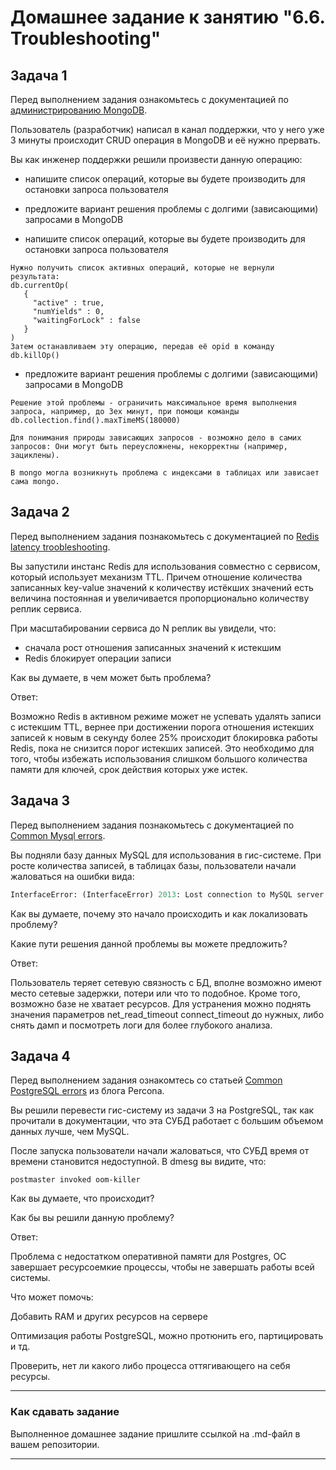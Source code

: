 # Домашнее задание к занятию "6.6. Troubleshooting"

## Задача 1

Перед выполнением задания ознакомьтесь с документацией по [администрированию MongoDB](https://docs.mongodb.com/manual/administration/).

Пользователь (разработчик) написал в канал поддержки, что у него уже 3 минуты происходит CRUD операция в MongoDB и её 
нужно прервать. 

Вы как инженер поддержки решили произвести данную операцию:
- напишите список операций, которые вы будете производить для остановки запроса пользователя
- предложите вариант решения проблемы с долгими (зависающими) запросами в MongoDB


- напишите список операций, которые вы будете производить для остановки запроса пользователя


```
Нужно получить список активных операций, которые не вернули результата:
db.currentOp(
   {
     "active" : true,
     "numYields" : 0,
     "waitingForLock" : false
   }
)
Затем останавливаем эту операцию, передав её opid в команду db.killOp()
```

- предложите вариант решения проблемы с долгими (зависающими) запросами в MongoDB

```
Решение этой проблемы - ограничить максимальное время выполнения запроса, например, до 3ех минут, при помощи команды db.collection.find().maxTimeMS(180000)

Для понимания природы зависающих запросов - возможно дело в самих запросов: Они могут быть переусложнены, некорректны (например, зациклены).

В mongo могла возникнуть проблема с индексами в таблицах или зависает сама mongo.

```

## Задача 2

Перед выполнением задания познакомьтесь с документацией по [Redis latency troobleshooting](https://redis.io/topics/latency).

Вы запустили инстанс Redis для использования совместно с сервисом, который использует механизм TTL. 
Причем отношение количества записанных key-value значений к количеству истёкших значений есть величина постоянная и
увеличивается пропорционально количеству реплик сервиса. 

При масштабировании сервиса до N реплик вы увидели, что:
- сначала рост отношения записанных значений к истекшим
- Redis блокирует операции записи

Как вы думаете, в чем может быть проблема?

Ответ:

Возможно Redis в активном режиме может не успевать удалять записи с истекшим TTL, вернее при достижении порога отношения истекших записей к новым в секунду более 25% происходит блокировка работы Redis, пока не снизится порог истекших записей. Это необходимо для того, чтобы избежать использования слишком большого количества памяти для ключей, срок действия которых уже истек.



## Задача 3

Перед выполнением задания познакомьтесь с документацией по [Common Mysql errors](https://dev.mysql.com/doc/refman/8.0/en/common-errors.html).

Вы подняли базу данных MySQL для использования в гис-системе. При росте количества записей, в таблицах базы,
пользователи начали жаловаться на ошибки вида:
```python
InterfaceError: (InterfaceError) 2013: Lost connection to MySQL server during query u'SELECT..... '
```

Как вы думаете, почему это начало происходить и как локализовать проблему?



Какие пути решения данной проблемы вы можете предложить?

Ответ:

Пользователь теряет сетевую связность с БД, вполне возможно имеют место сетевые задержки, потери или что то подобное. Кроме того, возможно базе не хватает ресурсов.
Для устранения можно поднять значения параметров net_read_timeout connect_timeout до нужных, либо снять дамп и посмотреть логи для более глубокого анализа.



## Задача 4

Перед выполнением задания ознакомтесь со статьей [Common PostgreSQL errors](https://www.percona.com/blog/2020/06/05/10-common-postgresql-errors/) из блога Percona.

Вы решили перевести гис-систему из задачи 3 на PostgreSQL, так как прочитали в документации, что эта СУБД работает с 
большим объемом данных лучше, чем MySQL.

После запуска пользователи начали жаловаться, что СУБД время от времени становится недоступной. В dmesg вы видите, что:

`postmaster invoked oom-killer`

Как вы думаете, что происходит?

Как бы вы решили данную проблему?

Ответ:

Проблема с недостатком  оперативной памяти для Postgres, ОС  завершает ресурсоемкие процессы, чтобы не завершать работы всей системы.

Что может помочь:

Добавить RAM и других ресурсов на сервере

Оптимизация работы PostgreSQL, можно протюнить его, партицировать и тд.

Проверить, нет ли какого либо процесса оттягивающего на себя ресурсы.

---

### Как cдавать задание

Выполненное домашнее задание пришлите ссылкой на .md-файл в вашем репозитории.

---
